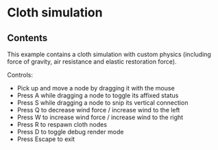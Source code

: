 # Cloth simulation

## Contents

This example contains a cloth simulation with custom physics (including force of gravity, air resistance and elastic restoration force).

Controls:
- Pick up and move a node by dragging it with the mouse
- Press A while dragging a node to toggle its affixed status
- Press S while dragging a node to snip its vertical connection
- Press Q to decrease wind force / increase wind to the left
- Press W to increase wind force / increase wind to the right
- Press R to respawn cloth nodes
- Press D to toggle debug render mode
- Press Escape to exit
